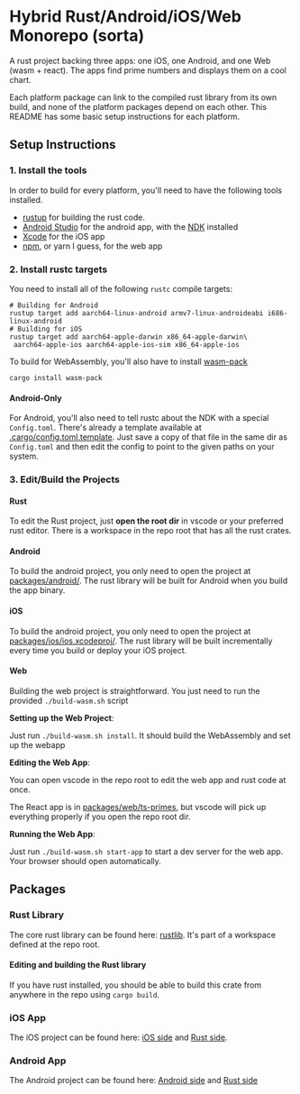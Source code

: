 # Hybrid Rust/Android/iOS/Web Monorepo (sorta)

A rust project backing three apps: one iOS, one Android, and one Web (wasm + react). The apps find prime numbers and displays them on a cool chart.

Each platform package can link to the compiled rust library from its own build, and none of the platform packages depend on each other. This README has some basic setup instructions for each platform. 

## Setup Instructions

### 1. Install the tools

In order to build for every platform, you'll need to have the following tools installed.

* [rustup](https://www.rust-lang.org/tools/install) for building the rust code.
* [Android Studio](https://developer.android.com/studio) for the android app, with the [NDK](https://developer.android.com/ndk) installed
* [Xcode](https://apps.apple.com/us/app/xcode/id497799835) for the iOS app
* [npm](https://docs.npmjs.com/downloading-and-installing-node-js-and-npm), or yarn I guess, for the web app

### 2. Install rustc targets

You need to install all of the following `rustc` compile targets:

```console
# Building for Android
rustup target add aarch64-linux-android armv7-linux-androideabi i686-linux-android
# Building for iOS
rustup target add aarch64-apple-darwin x86_64-apple-darwin\
 aarch64-apple-ios aarch64-apple-ios-sim x86_64-apple-ios
```

To build for WebAssembly, you'll also have to install [wasm-pack](https://rustwasm.github.io/wasm-pack/installer/)

```console
cargo install wasm-pack
```

#### Android-Only

For Android, you'll also need to tell rustc about the NDK with a special `Config.toml`. There's already a template available at [.cargo/config.toml.template](.cargo/config.toml.template). Just save a copy of that file in the same dir as `Config.toml` and then edit the config to point to the given paths on your system.

### 3. Edit/Build the Projects

#### Rust

To edit the Rust project, just **open the root dir** in vscode or your preferred rust editor. There is a workspace in the repo root that has all the rust crates.

#### Android

To build the android project, you only need to open the project at [packages/android/](packages/android/). The rust library will be built for Android when you build the app binary.

#### iOS

To build the android project, you only need to open the project at [packages/ios/ios.xcodeproj/](packages/ios/ios.xcodeproj/). The rust library will be built incrementally every time you build or deploy your iOS project.

#### Web

Building the web project is straightforward. You just need to run the provided `./build-wasm.sh` script

**Setting up the Web Project**:

Just run `./build-wasm.sh install`. It should build the WebAssembly and set up the webapp

**Editing the Web App**:

You can open vscode in the repo root to edit the web app and rust code at once.

The React app is in [packages/web/ts-primes](packages/web/ts-primes/), but vscode will pick up everything properly if you open the repo root dir.

**Running the Web App**:

Just run `./build-wasm.sh start-app` to start a dev server for the web app. Your browser should open automatically.

## Packages

### Rust Library

The core rust library can be found here: [rustlib](packages/rustlib). It's part of a workspace defined at the repo root.

#### Editing and building the Rust library

If you have rust installed, you should be able to build this crate from anywhere in the repo using `cargo build`.

### iOS App

The iOS project can be found here: [iOS side](packages/ios) and [Rust side](packages/rustlib/binding_swift).

### Android App

The Android project can be found here: [Android side](packages/android) and [Rust side](packages/rustlib/binding_ffi)
